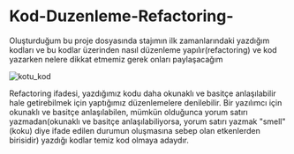 # Kod-Duzenleme-Refactoring-

Oluşturduğum bu proje dosyasında stajımın ilk zamanlarındaki yazdığım kodları ve bu kodlar üzerinden nasıl düzenleme yapılır(refactoring) ve kod yazarken nelere dikkat etmemiz gerek onları paylaşacağım

![kotu_kod](https://user-images.githubusercontent.com/49754308/58375664-df36a880-7f60-11e9-9150-8a37d7ddbd2c.png)


Refactoring ifadesi, yazdığımız kodu daha okunaklı ve basitçe anlaşılabilir hale getirebilmek için yaptığımız düzenlemelere  denilebilir. Bir yazılımcı için okunaklı ve basitçe anlaşılabilen, mümkün olduğunca yorum satırı yazmadan(okunaklı ve basitçe anlaşılabiliyorsa, yorum satırı yazmak "smell" (koku) diye ifade edilen durumun oluşmasına sebep olan etkenlerden birisidir)
yazdığı kodlar temiz kod olmaya adaydır.
